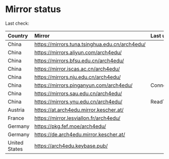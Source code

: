 <script src="./time.js"></script>
# Mirror status
Last check: <script type="text/javascript">localize(1671592858.4017196);</script>

|Country|Mirror|Last update|
|:------|:-----|:----------|
|China|https://mirrors.tuna.tsinghua.edu.cn/arch4edu/|<script type="text/javascript">localize(1671561890);</script>|
|China|https://mirrors.aliyun.com/arch4edu/|<script type="text/javascript">localize(1671518117);</script>|
|China|https://mirrors.bfsu.edu.cn/arch4edu/|<script type="text/javascript">localize(1671561890);</script>|
|China|https://mirror.iscas.ac.cn/arch4edu/|<script type="text/javascript">localize(1671561890);</script>|
|China|https://mirrors.nju.edu.cn/arch4edu/|<script type="text/javascript">localize(1671518117);</script>|
|China|https://mirrors.pinganyun.com/arch4edu/|ConnectTimeout|
|China|https://mirrors.sau.edu.cn/arch4edu/|<script type="text/javascript">localize(1671258899);</script>|
|China|https://mirrors.ynu.edu.cn/arch4edu/|ReadTimeout|
|Austria|https://at.arch4edu.mirror.kescher.at/|<script type="text/javascript">localize(1671561890);</script>|
|France|https://mirror.lesviallon.fr/arch4edu/|<script type="text/javascript">localize(1671561890);</script>|
|Germany|https://pkg.fef.moe/arch4edu/|<script type="text/javascript">localize(1671561890);</script>|
|Germany|https://de.arch4edu.mirror.kescher.at/|<script type="text/javascript">localize(1671561890);</script>|
|United States|https://arch4edu.keybase.pub/|<script type="text/javascript">localize(1671518117);</script>|

<script src="./tablefilter/tablefilter.js"></script>
<script src="./table.js"></script>